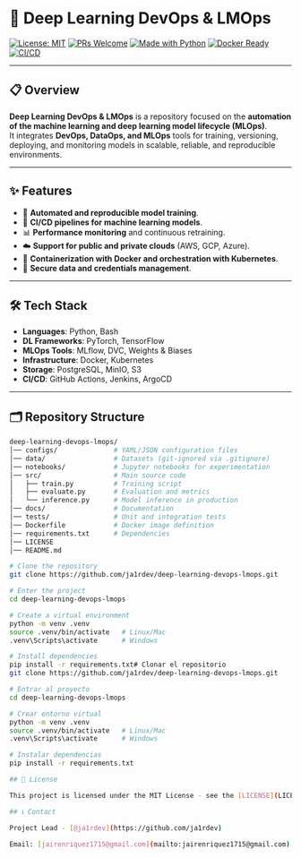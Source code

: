 # 🤖 Deep Learning DevOps & LMOps

[![License: MIT](https://img.shields.io/badge/License-MIT-yellow.svg)](https://opensource.org/licenses/MIT)
[![PRs Welcome](https://img.shields.io/badge/PRs-welcome-brightgreen.svg)](CONTRIBUTING.md)
[![Made with Python](https://img.shields.io/badge/Python-3.10-blue.svg)](https://www.python.org/)
[![Docker Ready](https://img.shields.io/badge/Docker-ready-blue.svg)](https://www.docker.com/)
[![CI/CD](https://img.shields.io/badge/CI%2FCD-enabled-orange.svg)]()

---

## 📋 Overview

**Deep Learning DevOps & LMOps** is a repository focused on the **automation of the machine learning and deep learning model lifecycle (MLOps)**.  
It integrates **DevOps, DataOps, and MLOps** tools for training, versioning, deploying, and monitoring models in scalable, reliable, and reproducible environments.  

---

## ✨ Features

- 🚀 **Automated and reproducible model training**.  
- 🧩 **CI/CD pipelines for machine learning models**.  
- 📊 **Performance monitoring** and continuous retraining.  
- ☁️ **Support for public and private clouds** (AWS, GCP, Azure).  
- 🐳 **Containerization with Docker and orchestration with Kubernetes**.  
- 🔐 **Secure data and credentials management**.  

---

## 🛠️ Tech Stack

- **Languages**: Python, Bash  
- **DL Frameworks**: PyTorch, TensorFlow  
- **MLOps Tools**: MLflow, DVC, Weights & Biases  
- **Infrastructure**: Docker, Kubernetes  
- **Storage**: PostgreSQL, MinIO, S3  
- **CI/CD**: GitHub Actions, Jenkins, ArgoCD  

---

## 🗂️ Repository Structure

```bash
deep-learning-devops-lmops/
│── configs/              # YAML/JSON configuration files
│── data/                 # Datasets (git-ignored via .gitignore)
│── notebooks/            # Jupyter notebooks for experimentation
│── src/                  # Main source code
│   ├── train.py          # Training script
│   ├── evaluate.py       # Evaluation and metrics
│   └── inference.py      # Model inference in production
│── docs/                 # Documentation
│── tests/                # Unit and integration tests
│── Dockerfile            # Docker image definition
│── requirements.txt      # Dependencies
│── LICENSE
│── README.md

# Clone the repository
git clone https://github.com/ja1rdev/deep-learning-devops-lmops.git

# Enter the project
cd deep-learning-devops-lmops

# Create a virtual environment
python -m venv .venv
source .venv/bin/activate   # Linux/Mac
.venv\Scripts\activate      # Windows

# Install dependencies
pip install -r requirements.txt# Clonar el repositorio
git clone https://github.com/ja1rdev/deep-learning-devops-lmops.git

# Entrar al proyecto
cd deep-learning-devops-lmops

# Crear entorno virtual
python -m venv .venv
source .venv/bin/activate   # Linux/Mac
.venv\Scripts\activate      # Windows

# Instalar dependencias
pip install -r requirements.txt

## 📄 License

This project is licensed under the MIT License - see the [LICENSE](LICENSE) file for details.

## 📞 Contact

Project Lead - [@ja1rdev](https://github.com/ja1rdev)

Email: [jairenriquez1715@gmail.com](mailto:jairenriquez1715@gmail.com)
